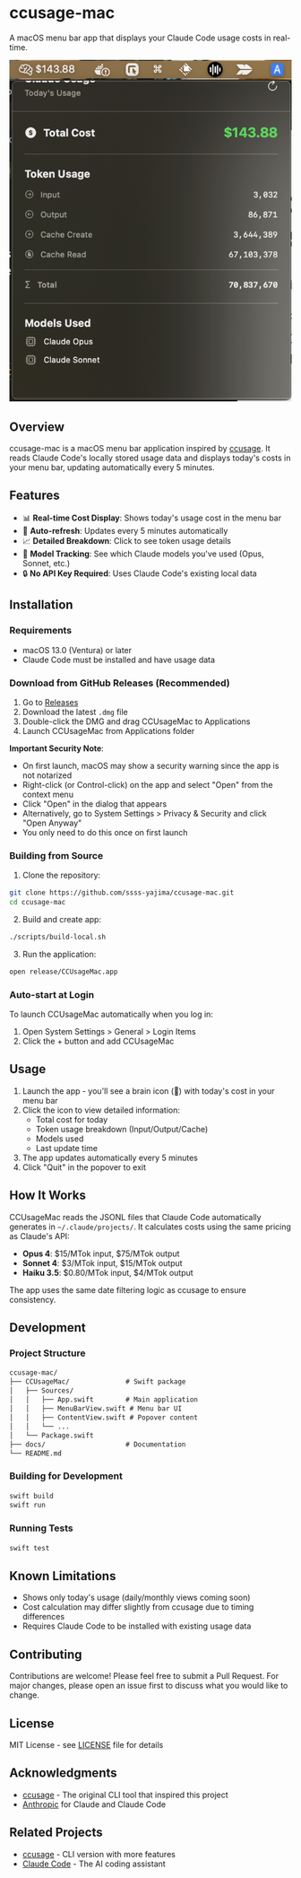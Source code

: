 # ccusage-mac

A macOS menu bar app that displays your Claude Code usage costs in real-time.

![](./docs/image.png)

## Overview

ccusage-mac is a macOS menu bar application inspired by [ccusage](https://github.com/ryoppippi/ccusage). It reads Claude Code's locally stored usage data and displays today's costs in your menu bar, updating automatically every 5 minutes.

## Features

- 📊 **Real-time Cost Display**: Shows today's usage cost in the menu bar
- 🔄 **Auto-refresh**: Updates every 5 minutes automatically
- 📈 **Detailed Breakdown**: Click to see token usage details
- 🧠 **Model Tracking**: See which Claude models you've used (Opus, Sonnet, etc.)
- 🔒 **No API Key Required**: Uses Claude Code's existing local data

## Installation

### Requirements

- macOS 13.0 (Ventura) or later
- Claude Code must be installed and have usage data

### Download from GitHub Releases (Recommended)

1. Go to [Releases](https://github.com/ssss-yajima/ccusage-mac/releases)
2. Download the latest `.dmg` file
3. Double-click the DMG and drag CCUsageMac to Applications
4. Launch CCUsageMac from Applications folder

**Important Security Note**: 
- On first launch, macOS may show a security warning since the app is not notarized
- Right-click (or Control-click) on the app and select "Open" from the context menu
- Click "Open" in the dialog that appears
- Alternatively, go to System Settings > Privacy & Security and click "Open Anyway"
- You only need to do this once on first launch

### Building from Source

1. Clone the repository:
```bash
git clone https://github.com/ssss-yajima/ccusage-mac.git
cd ccusage-mac
```

2. Build and create app:
```bash
./scripts/build-local.sh
```

3. Run the application:
```bash
open release/CCUsageMac.app
```

### Auto-start at Login

To launch CCUsageMac automatically when you log in:
1. Open System Settings > General > Login Items
2. Click the + button and add CCUsageMac

## Usage

1. Launch the app - you'll see a brain icon (🧠) with today's cost in your menu bar
2. Click the icon to view detailed information:
   - Total cost for today
   - Token usage breakdown (Input/Output/Cache)
   - Models used
   - Last update time
3. The app updates automatically every 5 minutes
4. Click "Quit" in the popover to exit

## How It Works

CCUsageMac reads the JSONL files that Claude Code automatically generates in `~/.claude/projects/`. It calculates costs using the same pricing as Claude's API:

- **Opus 4**: $15/MTok input, $75/MTok output
- **Sonnet 4**: $3/MTok input, $15/MTok output
- **Haiku 3.5**: $0.80/MTok input, $4/MTok output

The app uses the same date filtering logic as ccusage to ensure consistency.

## Development

### Project Structure

```
ccusage-mac/
├── CCUsageMac/              # Swift package
│   ├── Sources/
│   │   ├── App.swift        # Main application
│   │   ├── MenuBarView.swift # Menu bar UI
│   │   ├── ContentView.swift # Popover content
│   │   └── ...
│   └── Package.swift
├── docs/                    # Documentation
└── README.md
```

### Building for Development

```bash
swift build
swift run
```

### Running Tests

```bash
swift test
```

## Known Limitations

- Shows only today's usage (daily/monthly views coming soon)
- Cost calculation may differ slightly from ccusage due to timing differences
- Requires Claude Code to be installed with existing usage data

## Contributing

Contributions are welcome! Please feel free to submit a Pull Request. For major changes, please open an issue first to discuss what you would like to change.

## License

MIT License - see [LICENSE](LICENSE) file for details

## Acknowledgments

- [ccusage](https://github.com/ryoppippi/ccusage) - The original CLI tool that inspired this project
- [Anthropic](https://www.anthropic.com) for Claude and Claude Code

## Related Projects

- [ccusage](https://github.com/ryoppippi/ccusage) - CLI version with more features
- [Claude Code](https://claude.ai/code) - The AI coding assistant

